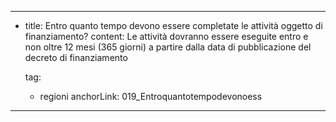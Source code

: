 ---
  - title: Entro quanto tempo devono essere completate le attività oggetto di finanziamento?
    content: Le attività dovranno essere eseguite entro e non oltre 12 mesi (365 giorni) a partire dalla data di pubblicazione del decreto di finanziamento

    tag:
      - regioni
    anchorLink: 019_Entroquantotempodevonoess
---